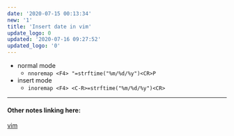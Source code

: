 ```yaml
---
date: '2020-07-15 00:13:34'
new: '1'
title: 'Insert date in vim'
update_logo: 0
updated: '2020-07-16 09:27:52'
updated_logo: '0'
---
```

* normal mode
  * `nnoremap <F4> "=strftime("%m/%d/%y")<CR>P`
* insert mode
  * `inoremap <F4> <C-R>=strftime("%m/%d/%y")<CR>`

---
#### Other notes linking here:

[vim](/vim)
